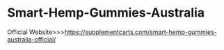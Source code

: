 # Smart-Hemp-Gummies-Australia
Official Website>>>https://supplementcarts.com/smart-hemp-gummies-australia-official/
